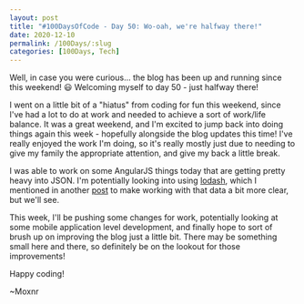 ```yaml
---
layout: post
title: "#100DaysOfCode - Day 50: Wo-oah, we're halfway there!"
date: 2020-12-10
permalink: /100Days/:slug
categories: [100Days, Tech]
---
```


Well, in case you were curious... the blog has been up and running since this weekend! :smiley: Welcoming myself to day 50 - just halfway there!

I went on a little bit of a "hiatus" from coding for fun this weekend, since I've had a lot to do at work and needed to achieve a sort of work/life balance. It was a great weekend, and I'm excited to jump back into doing things again this week - hopefully alongside the blog updates this time! I've really enjoyed the work I'm doing, so it's really mostly just due to needing to give my family the appropriate attention, and give my back a little break.

I was able to work on some AngularJS things today that are getting pretty heavy into JSON. I'm potentially looking into using [lodash](https://lodash.com/), which I mentioned in another [post](https://mochsner.github.io/100Days/day32) to make working with that data a bit more clear, but we'll see.

This week, I'll be pushing some changes for work, potentially looking at some mobile application level development, and finally hope to sort of brush up on improving the blog just a little bit. There may be something small here and there, so definitely be on the lookout for those improvements!

Happy coding!

~Moxnr
